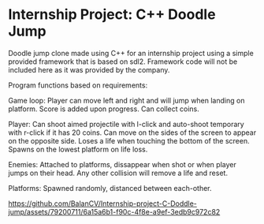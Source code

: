 # Internship Project: C++ Doodle Jump
Doodle jump clone made using C++ for an internship project using a simple provided framework that is based on sdl2.
Framework code will not be included here as it was provided by the company.

Program functions based on requirements:

Game loop: Player can move left and right and will jump when landing on platform. Score is added upon progress. Can collect coins.

Player: Can shoot aimed projectile with l-click and auto-shoot temporary with r-click if it has 20 coins. Can move on the sides of the screen to appear on the opposite side. Loses a life when touching the bottom of the screen. Spawns on the lowest platform on life loss.

Enemies: Attached to platforms, dissappear when shot or when player jumps on their head. Any other collision will remove a life and reset.

Platforms: Spawned randomly, distanced between each-other.




https://github.com/BalanCV/Internship-project-C-Doddle-jump/assets/79200711/6a15a6b1-f90c-4f8e-a9ef-3edb9c972c82

